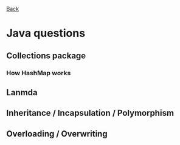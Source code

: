 [Back](../README.md)

# Java questions

## Collections package


### How HashMap works


## Lanmda


## Inheritance / Incapsulation / Polymorphism


## Overloading / Overwriting
